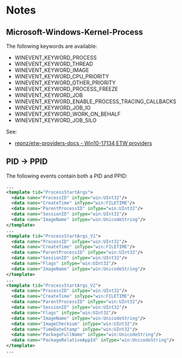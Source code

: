 # Notes

## Microsoft-Windows-Kernel-Process

The following keywords are available:

- WINEVENT_KEYWORD_PROCESS
- WINEVENT_KEYWORD_THREAD
- WINEVENT_KEYWORD_IMAGE
- WINEVENT_KEYWORD_CPU_PRIORITY
- WINEVENT_KEYWORD_OTHER_PRIORITY
- WINEVENT_KEYWORD_PROCESS_FREEZE
- WINEVENT_KEYWORD_JOB
- WINEVENT_KEYWORD_ENABLE_PROCESS_TRACING_CALLBACKS
- WINEVENT_KEYWORD_JOB_IO
- WINEVENT_KEYWORD_WORK_ON_BEHALF
- WINEVENT_KEYWORD_JOB_SILO

See:

- [repnz/etw-providers-docs - Win10-17134 ETW providers](https://github.com/repnz/etw-providers-docs/blob/master/Manifests-Win10-17134/Microsoft-Windows-Kernel-Process.xml)

## PID -> PPID

The following events contain both a PID and PPID:

```xml
...
<template tid="ProcessStartArgs">
  <data name="ProcessID" inType="win:UInt32"/>
  <data name="CreateTime" inType="win:FILETIME"/>
  <data name="ParentProcessID" inType="win:UInt32"/>
  <data name="SessionID" inType="win:UInt32"/>
  <data name="ImageName" inType="win:UnicodeString"/>
</template>
...
<template tid="ProcessStartArgs_V1">
  <data name="ProcessID" inType="win:UInt32"/>
  <data name="CreateTime" inType="win:FILETIME"/>
  <data name="ParentProcessID" inType="win:UInt32"/>
  <data name="SessionID" inType="win:UInt32"/>
  <data name="Flags" inType="win:UInt32"/>
  <data name="ImageName" inType="win:UnicodeString"/>
</template>
...
<template tid="ProcessStartArgs_V2">
  <data name="ProcessID" inType="win:UInt32"/>
  <data name="CreateTime" inType="win:FILETIME"/>
  <data name="ParentProcessID" inType="win:UInt32"/>
  <data name="SessionID" inType="win:UInt32"/>
  <data name="Flags" inType="win:UInt32"/>
  <data name="ImageName" inType="win:UnicodeString"/>
  <data name="ImageChecksum" inType="win:UInt32"/>
  <data name="TimeDateStamp" inType="win:UInt32"/>
  <data name="PackageFullName" inType="win:UnicodeString"/>
  <data name="PackageRelativeAppId" inType="win:UnicodeString"/>
</template>
...
```
